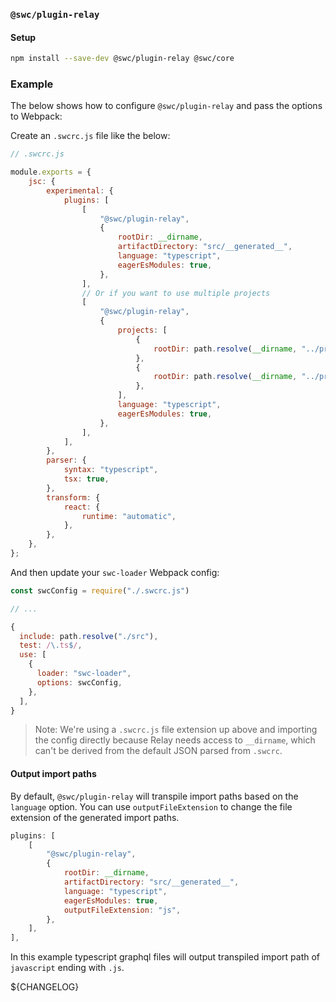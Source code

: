 ### `@swc/plugin-relay`

#### Setup

```sh
npm install --save-dev @swc/plugin-relay @swc/core
```

### Example

The below shows how to configure `@swc/plugin-relay` and pass the options to
Webpack:

Create an `.swcrc.js` file like the below:

```js
// .swcrc.js

module.exports = {
	jsc: {
		experimental: {
			plugins: [
				[
					"@swc/plugin-relay",
					{
						rootDir: __dirname,
						artifactDirectory: "src/__generated__",
						language: "typescript",
						eagerEsModules: true,
					},
				],
				// Or if you want to use multiple projects
				[
					"@swc/plugin-relay",
					{
						projects: [
							{
								rootDir: path.resolve(__dirname, "../project1"),
							},
							{
								rootDir: path.resolve(__dirname, "../project2"),
							},
						],
						language: "typescript",
						eagerEsModules: true,
					},
				],
			],
		},
		parser: {
			syntax: "typescript",
			tsx: true,
		},
		transform: {
			react: {
				runtime: "automatic",
			},
		},
	},
};
```

And then update your `swc-loader` Webpack config:

```js
const swcConfig = require("./.swcrc.js")

// ...

{
  include: path.resolve("./src"),
  test: /\.ts$/,
  use: [
    {
      loader: "swc-loader",
      options: swcConfig,
    },
  ],
}
```

> Note: We're using a `.swcrc.js` file extension up above and importing the
> config directly because Relay needs access to `__dirname`, which can't be
> derived from the default JSON parsed from `.swcrc`.

#### Output import paths

By default, `@swc/plugin-relay` will transpile import paths based on the
`language` option. You can use `outputFileExtension` to change the file
extension of the generated import paths.

```js
plugins: [
    [
        "@swc/plugin-relay",
        {
            rootDir: __dirname,
            artifactDirectory: "src/__generated__",
            language: "typescript",
            eagerEsModules: true,
            outputFileExtension: "js",
        },
    ],
],
```

In this example typescript graphql files will output transpiled import path of
`javascript` ending with `.js`.

${CHANGELOG}
